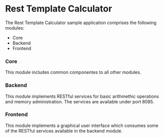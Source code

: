 # Rest Template Calculator
The Rest Template Calculator sample application comprises the following modules:

- Core
- Backend
- Frontend

### Core
This module includes common componentes to all other modules.

### Backend
This module implements RESTful services for basic arithmethic operations and memory administration.  The services are available under port 8085.

### Frontend
This module implements a graphical user interface which consumes some of the RESTful services available in the backend module.
